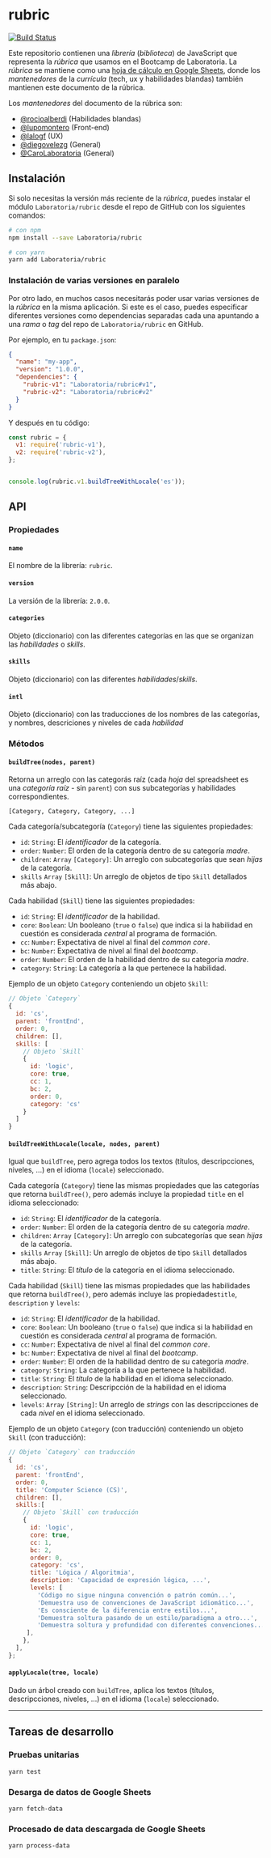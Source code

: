 # rubric

[![Build Status](https://travis-ci.com/Laboratoria/rubric.svg?token=4uyuoxi9qhvAfjzUTB6y&branch=master)](https://travis-ci.com/Laboratoria/rubric)

Este repositorio contienen una _librería_ (_biblioteca_) de JavaScript que
representa la _rúbrica_ que usamos en el Bootcamp de Laboratoria. La _rúbrica_
se mantiene como una [hoja de cálculo en Google Sheets](https://docs.google.com/spreadsheets/d/e/2PACX-1vRktPN4ilZtkRN5tUb3DVhgeihwlzk63_-JI3moA-bXpKDbHDioAK2H3qbrwWNb0Ql4wX22Tgv7-PDv/pubhtml?gid=146943998),
donde los _mantenedores_ de la _currícula_ (tech, ux y habilidades blandas)
también mantienen este documento de la rúbrica.

Los _mantenedores_ del documento de la rúbrica son:

* [@rocioalberdi](https://github.com/rocioalberdi/) (Habilidades blandas)
* [@lupomontero](https://github.com/lupomontero/) (Front-end)
* [@lalogf](https://github.com/lalogf/) (UX)
* [@diegovelezg](https://github.com/diegovelezg/) (General)
* [@CaroLaboratoria](https://github.com/CaroLaboratoria/) (General)

## Instalación

Si solo necesitas la versión más reciente de la _rúbrica_, puedes instalar el
módulo `Laboratoria/rubric` desde el repo de GitHub con los siguientes comandos:

```sh
# con npm
npm install --save Laboratoria/rubric

# con yarn
yarn add Laboratoria/rubric
```

### Instalación de varias versiones en paralelo

Por otro lado, en muchos casos necesitarás poder usar varias versiones de la
_rúbrica_ en la misma aplicación. Si este es el caso, puedes especificar
diferentes versiones como dependencias separadas cada una apuntando a una _rama_
o _tag_ del repo de `Laboratoria/rubric` en GitHub.

Por ejemplo, en tu `package.json`:

```json
{
  "name": "my-app",
  "version": "1.0.0",
  "dependencies": {
    "rubric-v1": "Laboratoria/rubric#v1",
    "rubric-v2": "Laboratoria/rubric#v2"
  }
}
```

Y después en tu código:

```js
const rubric = {
  v1: require('rubric-v1'),
  v2: require('rubric-v2'),
};


console.log(rubric.v1.buildTreeWithLocale('es'));
```

## API

### Propiedades

#### `name`

El nombre de la librería: `rubric`.

#### `version`

La versión de la librería: `2.0.0`.

#### `categories`

Objeto (diccionario) con las diferentes categorías en las que se organizan las
_habilidades_ o _skills_.

#### `skills`

Objeto (diccionario) con las diferentes _habilidades_/_skills_.

#### `intl`

Objeto (diccionario) con las traducciones de los nombres de las categorías,
y nombres, descriciones y niveles de cada _habilidad_

### Métodos

#### `buildTree(nodes, parent)`

Retorna un arreglo con las categorás raíz (cada _hoja_ del spreadsheet es una
_categoría raíz_ - sin `parent`) con sus subcategorías y habilidades
correspondientes.

```
[Category, Category, Category, ...]
```

Cada categoría/subcategoría (`Category`) tiene las siguientes propiedades:

* `id`: `String`: El _identificador_ de la categoría.
* `order`: `Number`: El orden de la categoría dentro de su categoría _madre_.
* `children`: `Array` `[Category]`: Un arreglo con subcategorías que sean
  _hijas_ de la categoría.
* `skills` `Array` `[Skill]`: Un arreglo de objetos de tipo `Skill` detallados
  más abajo.

Cada habilidad (`Skill`) tiene las siguientes propiedades:

* `id`: `String`: El _identificador_ de la habilidad.
* `core`: `Boolean`: Un booleano (`true` o `false`) que indica si la habilidad
  en cuestión es considerada _central_ al programa de formación.
* `cc`: `Number`: Expectativa de nivel al final del _common core_.
* `bc`: `Number`: Expectativa de nivel al final del _bootcamp_.
* `order`: `Number`: El orden de la habilidad dentro de su categoría _madre_.
* `category`: `String`: La categoría a la que pertenece la habilidad.

Ejemplo de un objeto `Category` conteniendo un objeto `Skill`:

```js
// Objeto `Category`
{
  id: 'cs',
  parent: 'frontEnd',
  order: 0,
  children: [],
  skills: [
    // Objeto `Skill`
    {
      id: 'logic',
      core: true,
      cc: 1,
      bc: 2,
      order: 0,
      category: 'cs'
    }
  ]
}
```

#### `buildTreeWithLocale(locale, nodes, parent)`

Igual que `buildTree`, pero agrega todos los textos (títulos, descripcciones,
niveles, ...) en el idioma (`locale`) seleccionado.

Cada categoría (`Category`) tiene las mismas propiedades que las categorías que
retorna `buildTree()`, pero además incluye la propiedad `title` en el idioma
seleccionado:

* `id`: `String`: El _identificador_ de la categoría.
* `order`: `Number`: El orden de la categoría dentro de su categoría _madre_.
* `children`: `Array` `[Category]`: Un arreglo con subcategorías que sean
  _hijas_ de la categoría.
* `skills` `Array` `[Skill]`: Un arreglo de objetos de tipo `Skill` detallados
  más abajo.
* `title`: `String`: El _título_ de la categoría en el idioma seleccionado.

Cada habilidad (`Skill`) tiene las mismas propiedades que las habilidades que
retorna `buildTree()`, pero además incluye las propiedades`title`,
`description` y `levels`:

* `id`: `String`: El _identificador_ de la habilidad.
* `core`: `Boolean`: Un booleano (`true` o `false`) que indica si la habilidad
  en cuestión es considerada _central_ al programa de formación.
* `cc`: `Number`: Expectativa de nivel al final del _common core_.
* `bc`: `Number`: Expectativa de nivel al final del _bootcamp_.
* `order`: `Number`: El orden de la habilidad dentro de su categoría _madre_.
* `category`: `String`: La categoría a la que pertenece la habilidad.
* `title`: `String`: El _título_ de la habilidad en el idioma seleccionado.
* `description`: `String`: Descripcción de la habilidad en el idioma
  seleccionado.
* `levels`: `Array` `[String]`: Un arreglo de _strings_ con las descripcciones
  de cada _nivel_ en el idioma seleccionado.

Ejemplo de un objeto `Category` (con traducción) conteniendo un objeto `Skill`
(con traducción):

```js
// Objeto `Category` con traducción
{
  id: 'cs',
  parent: 'frontEnd',
  order: 0,
  title: 'Computer Science (CS)',
  children: [],
  skills:[
    // Objeto `Skill` con traducción
    {
      id: 'logic',
      core: true,
      cc: 1,
      bc: 2,
      order: 0,
      category: 'cs',
      title: 'Lógica / Algoritmia',
      description: 'Capacidad de expresión lógica, ...',
      levels: [
        'Código no sigue ninguna convención o patrón común...',
        'Demuestra uso de convenciones de JavaScript idiomático...',
        'Es consciente de la diferencia entre estilos...',
        'Demuestra soltura pasando de un estilo/paradigma a otro...',
        'Demuestra soltura y profundidad con diferentes convenciones...',
     ],
    },
  ],
};
```

#### `applyLocale(tree, locale)`

Dado un árbol creado con `buildTree`, aplica los textos (títulos,
descripcciones, niveles, ...) en el idioma (`locale`) seleccionado.

***

## Tareas de desarrollo

### Pruebas unitarias

```
yarn test
```

### Desarga de datos de Google Sheets

```
yarn fetch-data
```

### Procesado de data descargada de Google Sheets

```
yarn process-data
```
